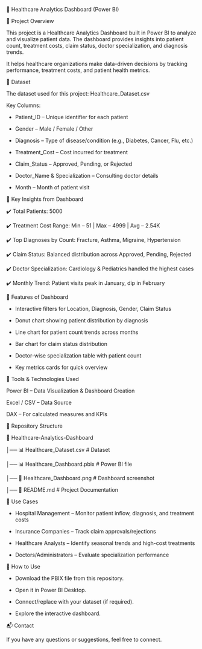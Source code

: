 🏥 Healthcare Analytics Dashboard (Power BI)

📌 Project Overview

This project is a Healthcare Analytics Dashboard built in Power BI to analyze and visualize patient data.
The dashboard provides insights into patient count, treatment costs, claim status, doctor specialization, and diagnosis trends.

It helps healthcare organizations make data-driven decisions by tracking performance, treatment costs, and patient health metrics.


📂 Dataset

The dataset used for this project: Healthcare_Dataset.csv

Key Columns:

- Patient_ID – Unique identifier for each patient

- Gender – Male / Female / Other

- Diagnosis – Type of disease/condition (e.g., Diabetes, Cancer, Flu, etc.)

- Treatment_Cost – Cost incurred for treatment

- Claim_Status – Approved, Pending, or Rejected

- Doctor_Name & Specialization – Consulting doctor details

- Month – Month of patient visit


🔑 Key Insights from Dashboard

✔️ Total Patients: 5000

✔️ Treatment Cost Range: Min – 51 | Max – 4999 | Avg – 2.54K

✔️ Top Diagnoses by Count: Fracture, Asthma, Migraine, Hypertension

✔️ Claim Status: Balanced distribution across Approved, Pending, Rejected

✔️ Doctor Specialization: Cardiology & Pediatrics handled the highest cases

✔️ Monthly Trend: Patient visits peak in January, dip in February


📌 Features of Dashboard

- Interactive filters for Location, Diagnosis, Gender, Claim Status

- Donut chart showing patient distribution by diagnosis

- Line chart for patient count trends across months

- Bar chart for claim status distribution

- Doctor-wise specialization table with patient count

- Key metrics cards for quick overview


🚀 Tools & Technologies Used

Power BI – Data Visualization & Dashboard Creation

Excel / CSV – Data Source

DAX – For calculated measures and KPIs


📂 Repository Structure

📁 Healthcare-Analytics-Dashboard

│── 📊 Healthcare_Dataset.csv       # Dataset

│── 📊 Healthcare_Dashboard.pbix    # Power BI file

│── 📸 Healthcare_Dashboard.png     # Dashboard screenshot

│── 📄 README.md                    # Project Documentation


🎯 Use Cases

- Hospital Management – Monitor patient inflow, diagnosis, and treatment costs

- Insurance Companies – Track claim approvals/rejections

- Healthcare Analysts – Identify seasonal trends and high-cost treatments

- Doctors/Administrators – Evaluate specialization performance


📌 How to Use

- Download the PBIX file from this repository.

- Open it in Power BI Desktop.

- Connect/replace with your dataset (if required).

- Explore the interactive dashboard.


📬 Contact

If you have any questions or suggestions, feel free to connect.
